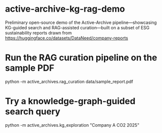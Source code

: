 # active-archive-kg-rag-demo
Preliminary open-source demo of the Active-Archive pipeline—showcasing KG-guided search and RAG-assisted curation—built on a subset of ESG sustainability reports drawn from https://huggingface.co/datasets/DataNeed/company-reports


# Run the RAG curation pipeline on the sample PDF
python -m active_archives.rag_curation data/sample_report.pdf

# Try a knowledge-graph-guided search query
python -m active_archives.kg_exploration "Company A CO2 2025"
